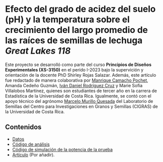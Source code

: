 # Efecto del grado de acidez del suelo (pH) y la temperatura sobre el crecimiento del largo promedio de las raíces de semillas de lechuga *Great Lakes 118*

Este proyecto se desarrolló como parte del curso **Principios de Diseños Experimentales (XS-3150)** en el perído I-2023 bajo la supervición y orientación de la docente PhD Shirley Rojas Salazar. Además, este artículo fue redactado de manera colaborativa por [Manrique Camacho Pochet](https://www.linkedin.com/in/manriquecamachop/), Amanda Cedeño Guzmán, [Iván Daniel Rodríguez Cruz](https://www.linkedin.com/in/iv%C3%A1n-daniel-rodr%C3%ADguez-cruz-2471a325a/) y Marie Sofia Villalobos Martínez, quienes son estudiantes de tercer año en la carrera de Estadística de la Universidad de Costa Rica. Igualmente, se contó con el apoyo técnico del agrónomo [Marcelo Murillo Quesada](https://vinv.ucr.ac.cr/sigpro/web/researchers/207300957) del Laboratorio de Semillas del Centro para Investigaciones en Granos y Semillas (CIGRAS) de la Universidad de Costa Rica. 

## Contenidos

* [Datos](https://github.com/ivanrodc/Experimento_XS-3150/blob/main/data_semillas.csv)
* [Código de análisis](https://github.com/ivanrodc/Experimento_XS-3150/blob/main/codigo_analisis.qmd)
* [Código de simulación de la potencia de la prueba](https://github.com/ivanrodc/Experimento_XS-3150/blob/main/simulacion_potencia.R)
* [Artículo]() (Por añadir). 


